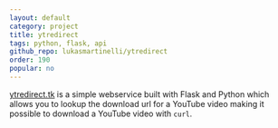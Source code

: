 ```yaml
---
layout: default
category: project
title: ytredirect
tags: python, flask, api
github_repo: lukasmartinelli/ytredirect
order: 190
popular: no
---
```


[ytredirect.tk](http://ytredirect.tk/) is a simple webservice built with Flask and Python which allows you to lookup the download url for a YouTube video making it possible to download a YouTube video with `curl`.

